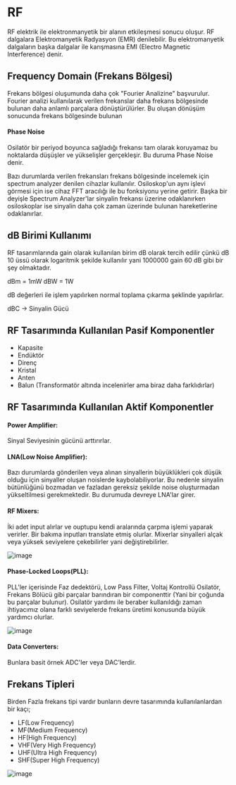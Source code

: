 # RF

RF elektrik ile elektronmanyetik bir alanın etkileşmesi sonucu oluşur. RF dalgalara Elektromanyetik Radyasyon (EMR) denilebilir. Bu elektromanyetik dalgaların başka dalgalar ile karışmasına EMI (Electro Magnetic Interference) denir.

## Frequency Domain (Frekans Bölgesi)
Frekans bölgesi oluşumunda daha çok "Fourier Analizine" başvurulur. Fourier analizi kullanılarak verilen frekanslar daha frekans bölgesinde bulunan daha anlamlı parçalara dönüştürülürler. Bu oluşan dönüşüm sonucunda frekans bölgesinde bulunan 

#### Phase Noise
Osilatör bir periyod boyunca sağladığı frekansı tam olarak koruyamaz bu noktalarda düşüşler ve yükselişler gerçekleşir. Bu duruma Phase Noise denir.

Bazı durumlarda verilen frekansları frekans bölgesinde incelemek için spectrum analyzer denilen cihazlar kullanılır. Osiloskop'un aynı işlevi görmesi için ise cihaz FFT aracılığı ile bu fonksiyonu yerine getirir. Başka bir deyişle Spectrum Analyzer'lar sinyalin frekansı üzerine odaklanırken osiloskoplar ise sinyalin daha çok zaman üzerinde bulunan hareketlerine odaklanırlar.

## dB Birimi Kullanımı

RF tasarımlarında gain olarak kullanılan birim dB olarak tercih edilir çünkü dB 10 üssü olarak logaritmik şekilde kullanılır yani 1000000 gain 60 dB gibi bir şey olmaktadır.

dBm = 1mW
dBW = 1W

dB değerleri ile işlem yapılırken normal toplama çıkarma şeklinde yapılırlar.

dBC -> Sinyalin Gücü

## RF Tasarımında Kullanılan Pasif Komponentler

- Kapasite
- Endüktör
- Direnç
- Kristal
- Anten
- Balun (Transformatör altında incelenirler ama biraz daha farklıdırlar)

## RF Tasarımında Kullanılan Aktif Komponentler

#### Power Amplifier: 
Sinyal Seviyesinin gücünü arttırırlar.

#### LNA(Low Noise Amplifier): 
Bazı durumlarda gönderilen veya alınan sinyallerin büyüklükleri çok düşük olduğu için sinyaller oluşan noislerde kaybolabiliyorlar. Bu nedenle sinyalin bütünlüğünü bozmadan ve fazladan gereksiz şekilde noise oluşturmadan yükseltilmesi gerekmektedir. Bu durumuda devreye LNA'lar girer.

#### RF Mixers:
İki adet input alırlar ve ouptupu kendi aralarında çarpma işlemi yaparak verirler. Bir bakıma inputları translate etmiş olurlar. Mixerlar sinyalleri alçak veya yüksek seviyelere çekebilirler yani değiştirebilirler.

![image](https://github.com/JCDent0n/Electronic_Notes/assets/73293115/bcbe78a3-8ad8-4357-9041-a26086afdb98)

#### Phase-Locked Loops(PLL):
PLL'ler içerisinde Faz dedektörü, Low Pass Filter, Voltaj Kontrollü Osilatör, Frekans Bölücü gibi parçalar barındıran bir componenttir (Yani bir çoğunda bu parçalar bulunur). Osilatör yardımı ile beraber kullanıldığı zaman ihtiyacımız olana farklı seviyelerde frekans üretimi konusunda büyük yardımcı olurlar.

![image](https://github.com/JCDent0n/Electronic_Notes/assets/73293115/4bb0bba3-acd6-4ec5-aaff-6f7fd9ffa7e1)


#### Data Converters:
Bunlara basit örnek ADC'ler veya DAC'lerdir.

## Frekans Tipleri

Birden Fazla frekans tipi vardır bunların devre tasarımında kullanılanlardan bir kaçı;

- LF(Low Frequency)
- MF(Medium Frequency)
- HF(High Frequency)
- VHF(Very High Frequency)
- UHF(Ultra High Frequency)
- SHF(Super High Frequency)

![image](https://github.com/JCDent0n/Electronic_Notes/assets/73293115/b741c644-a8dc-4e2c-8bd1-42308330b9fe)
